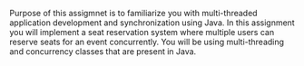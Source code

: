 Purpose of this assigmnet is to familiarize you with multi-threaded application development and synchronization
using Java. In this assignment you will implement a seat reservation system where multiple users can reserve seats
for an event concurrently. You will be using multi-threading and concurrency classes that are present in Java.
